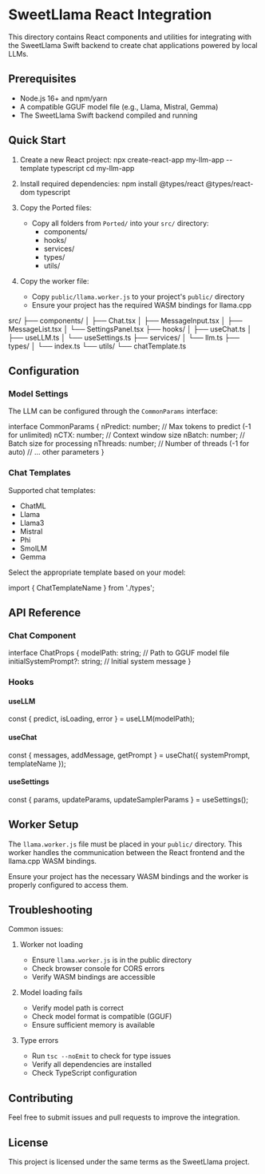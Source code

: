 # SweetLlama React Integration

This directory contains React components and utilities for integrating with the SweetLlama Swift backend to create chat applications powered by local LLMs.

## Prerequisites

- Node.js 16+ and npm/yarn
- A compatible GGUF model file (e.g., Llama, Mistral, Gemma)
- The SweetLlama Swift backend compiled and running

## Quick Start

1. Create a new React project:
npx create-react-app my-llm-app --template typescript cd my-llm-app

2. Install required dependencies:
npm install @types/react @types/react-dom typescript

3. Copy the Ported files:
   - Copy all folders from `Ported/` into your `src/` directory:
     - components/
     - hooks/
     - services/
     - types/
     - utils/

4. Copy the worker file:
   - Copy `public/llama.worker.js` to your project's `public/` directory
   - Ensure your project has the required WASM bindings for llama.cpp



src/
├── components/ 
│   ├── Chat.tsx 
│   ├── MessageInput.tsx 
│   ├── MessageList.tsx 
│   └── SettingsPanel.tsx 
├── hooks/ 
│   ├── useChat.ts 
│   ├── useLLM.ts 
│   └── useSettings.ts 
├── services/ 
│   └── llm.ts 
├── types/ 
│   └── index.ts 
└── utils/ 
    └── chatTemplate.ts 
    
## Configuration

### Model Settings

The LLM can be configured through the `CommonParams` interface:

interface CommonParams { nPredict: number; // Max tokens to predict (-1 for unlimited) nCTX: number; // Context window size nBatch: number; // Batch size for processing nThreads: number; // Number of threads (-1 for auto) // … other parameters }

### Chat Templates

Supported chat templates:
- ChatML
- Llama
- Llama3
- Mistral
- Phi
- SmolLM
- Gemma

Select the appropriate template based on your model:

import { ChatTemplateName } from './types';


## API Reference

### Chat Component

interface ChatProps { modelPath: string; // Path to GGUF model file initialSystemPrompt?: string; // Initial system message }

### Hooks

#### useLLM
const { predict, isLoading, error } = useLLM(modelPath);

#### useChat
const { messages, addMessage, getPrompt } = useChat({ systemPrompt, templateName });

#### useSettings
const { params, updateParams, updateSamplerParams } = useSettings();

## Worker Setup

The `llama.worker.js` file must be placed in your `public/` directory. This worker handles the communication between the React frontend and the llama.cpp WASM bindings.

Ensure your project has the necessary WASM bindings and the worker is properly configured to access them.

## Troubleshooting

Common issues:

1. Worker not loading
   - Ensure `llama.worker.js` is in the public directory
   - Check browser console for CORS errors
   - Verify WASM bindings are accessible

2. Model loading fails
   - Verify model path is correct
   - Check model format is compatible (GGUF)
   - Ensure sufficient memory is available

3. Type errors
   - Run `tsc --noEmit` to check for type issues
   - Verify all dependencies are installed
   - Check TypeScript configuration

## Contributing

Feel free to submit issues and pull requests to improve the integration.

## License

This project is licensed under the same terms as the SweetLlama project.
